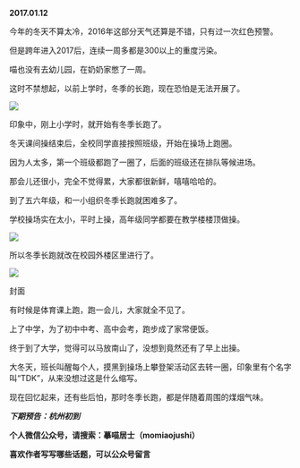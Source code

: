 
          
            
**2017.01.12**

今年的冬天不算太冷，2016年这部分天气还算是不错，只有过一次红色预警。

但是跨年进入2017后，连续一周多都是300以上的重度污染。

喵也没有去幼儿园，在奶奶家憋了一周。

这时不禁想起，以前上学时，冬季的长跑，现在恐怕是无法开展了。




![](//upload-images.jianshu.io/upload_images/51001-883c73f4a8ef22e7.jpg)




印象中，刚上小学时，就开始有冬季长跑了。

冬天课间操结束后，全校同学直接按照班级，开始在操场上跑圈。

因为人太多，第一个班级都跑了一圈了，后面的班级还在排队等候进场。

那会儿还很小，完全不觉得累，大家都很新鲜，嘻嘻哈哈的。

到了五六年级，和一小组织冬季长跑就困难多了。

学校操场实在太小，平时上操，高年级同学都要在教学楼楼顶做操。




![](//upload-images.jianshu.io/upload_images/51001-1c4bfe094fb5255c.jpg)




所以冬季长跑就改在校园外楼区里进行了。




![](//upload-images.jianshu.io/upload_images/51001-c2cc937f1645125c.jpg)

封面


有时候是体育课上跑，跑一会儿，大家就全不见了。

上了中学，为了初中中考、高中会考，跑步成了家常便饭。

终于到了大学，觉得可以马放南山了，没想到竟然还有了早上出操。

大冬天，班长叫醒每个人，摸黑到操场上攀登架活动区去转一圈，印象里有个名字叫“TDK”，从来没想过这是什么缩写。

现在回忆起来，还有些后怕，那时冬季长跑，都是伴随着周围的煤烟气味。


***下期预告：杭州初到***


**个人微信公众号，请搜索：摹喵居士（momiaojushi）**

**喜欢作者写写哪些话题，可以公众号留言**

          
        